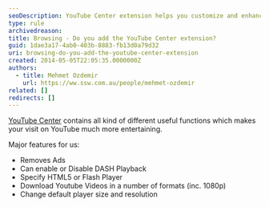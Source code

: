```yaml
---
seoDescription: YouTube Center extension helps you customize and enhance your YouTube experience with features like ad removal, DASH playback control, video format downloads, and more.
type: rule
archivedreason:
title: Browsing - Do you add the YouTube Center extension?
guid: 1dae3a17-4ab0-403b-8883-fb13d0a79d32
uri: browsing-do-you-add-the-youtube-center-extension
created: 2014-05-05T22:05:35.0000000Z
authors:
  - title: Mehmet Ozdemir
    url: https://ww.ssw.com.au/people/mehmet-ozdemir
related: []
redirects: []
---
```


[YouTube Center](https://github.com/YePpHa/YouTubeCenter/wiki) contains all kind of different useful functions which makes your visit on YouTube much more entertaining.

<!--endintro-->

Major features for us:

* Removes Ads
* Can enable or Disable DASH Playback
* Specify HTML5 or Flash Player
* Download Youtube Videos in a number of formats (inc. 1080p)
* Change default player size and resolution
